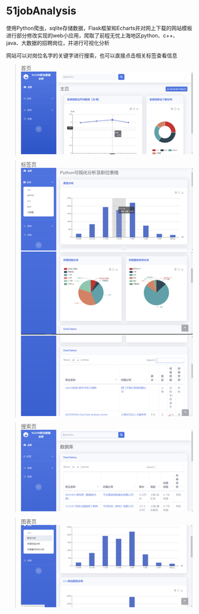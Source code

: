 # 51jobAnalysis
使用Python爬虫，sqlite存储数据，Flask框架和Echarts并对网上下载的网站模板进行部分修改实现的web小应用，爬取了前程无忧上海地区python、c++、java、大数据的招聘岗位，并进行可视化分析

网站可以对岗位名字的关键字进行搜索，也可以直接点击相关标签查看信息

>首页
![](pictures/index.png)

>标签页
![](pictures/tag1.png)
![](pictures/tag2.png)
![](pictures/tag3.png)

>搜索页
![](pictures/search.png)

>图表页
![](pictures/charts.png)

